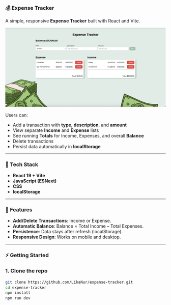 ### 💰 Expense Tracker

A simple, responsive **Expense Tracker** built with React and Vite.

<img src="./public//desktop.png" alt="Desktop design"/>

Users can:

- Add a transaction with **type**, **description**, and **amount**
- View separate **Income** and **Expense** lists
- See running **Totals** for Income, Expenses, and overall **Balance**
- Delete transactions
- Persist data automatically in **localStorage**

---

### 🚀 Tech Stack

- **React 19 + Vite** 
- **JavaScript (ESNext)** 
- **CSS** 
- **localStorage** 

---

### 🧩 Features

- **Add/Delete Transactions**: Income or Expense.
- **Automatic Balance**: Balance = Total Income – Total Expenses.
- **Persistence**: Data stays after refresh (localStorage).
- **Responsive Design**: Works on mobile and desktop.

---

### ⚡️ Getting Started

### 1. Clone the repo

```bash
git clone https://github.com/LikaNur/expense-tracker.git
cd expense-tracker
npm install
npm run dev
```
